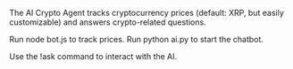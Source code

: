 The AI Crypto Agent tracks cryptocurrency prices (default: XRP, but easily customizable) and answers crypto-related questions. 

Run node bot.js to track prices.
Run python ai.py to start the chatbot. 

Use the !ask command to interact with the AI.
